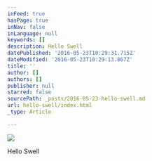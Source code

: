 ```yaml
---
inFeed: true
hasPage: true
inNav: false
inLanguage: null
keywords: []
description: Hello Swell
datePublished: '2016-05-23T10:29:31.715Z'
dateModified: '2016-05-23T10:29:13.867Z'
title: ''
author: []
authors: []
publisher: null
starred: false
sourcePath: _posts/2016-05-23-hello-swell.md
url: hello-swell/index.html
_type: Article

---
```

![](https://the-grid-user-content.s3-us-west-2.amazonaws.com/e4f96d78-e644-4ab1-b9e9-a13c85d7cf26.jpg)

Hello Swell